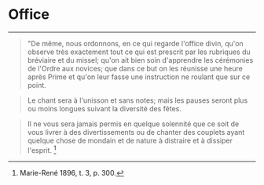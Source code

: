 # Office

***

> "De même, nous ordonnons, en ce qui regarde l'office divin, qu'on observe très exactement tout ce qui est prescrit par les rubriques du bréviaire et du missel; qu'on ait bien soin d'apprendre les cérémonies de l'Ordre aux novices; que dans ce but on les réunisse une heure après Prime et qu'on leur fasse une instruction ne roulant que sur ce point.

> Le chant sera à l'unisson et sans notes; mais les pauses seront plus ou moins longues suivant la diversité des fêtes.

> Il ne vous sera jamais permis en quelque solennité que ce soit de vous livrer à des divertissements ou de chanter des couplets ayant quelque chose de mondain et de nature à distraire et à dissiper l'esprit. [^1]

[^1]: Marie-René 1896, t. 3, p. 300.

